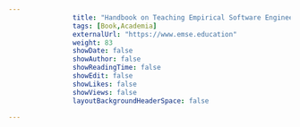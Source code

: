 ---
                title: "Handbook on Teaching Empirical Software Engineering: Online Materials"
                tags: [Book,Academia]
                externalUrl: "https://www.emse.education"
                weight: 83
                showDate: false
                showAuthor: false
                showReadingTime: false
                showEdit: false
                showLikes: false
                showViews: false
                layoutBackgroundHeaderSpace: false
                ---
